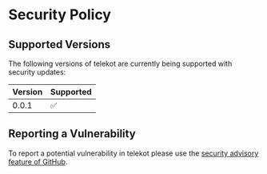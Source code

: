 # Security Policy

## Supported Versions

The following versions of telekot are currently being supported with security updates:

| Version | Supported          |
| ------- | ------------------ |
| 0.0.1   | :white_check_mark: |

## Reporting a Vulnerability

To report a potential vulnerability in telekot please use the [security advisory feature of GitHub](https://github.com/Amper/telekot/security/advisories).
